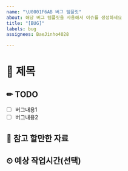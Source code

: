 ```yaml
---
name: "\U0001F6AB 버그 템플릿"
about: 해당 버그 템플릿을 사용해서 이슈를 생성하세요
title: "[BUG]"
labels: bug
assignees: BaeJinho4028

---
```


# 🚫 제목

## ✏ TODO
- [ ] 버그내용1
- [ ] 버그내용2

## 📖 참고 할만한 자료

## ⏲ 예상 작업시간(선택)
